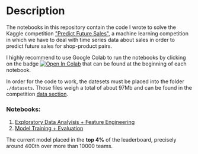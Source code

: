 # Description
The notebooks in this repository contain the code I wrote to solve the Kaggle competition ["Predict Future Sales"](https://www.kaggle.com/c/competitive-data-science-predict-future-sales), a machine learning competition in which we have to deal with time series data about sales in order to predict future sales for shop-product pairs.

I highly recommend to use Google Colab to run the notebooks by clicking on the badge [![Open In Colab](https://colab.research.google.com/assets/colab-badge.svg)]() that can be found at the beginning of each notebook.

In order for the code to work, the datesets must be placed into the folder `./datasets`. Those files weigh a total of about 97Mb and can be found in the competition [data section](https://www.kaggle.com/c/competitive-data-science-predict-future-sales/data).

### Notebooks:
1. [Exploratory Data Analyisis + Feature Engineering](https://colab.research.google.com/drive/1LAlml5mQZEdP0JpQU8AUndb7u-jsi-uB?usp=sharing)
2. [Model Training + Evaluation](https://colab.research.google.com/drive/1sdxvVosUzO6lUGhuoU-T-2W3_HJQ6qcH?usp=sharing)

The current model placed in the **top 4%** of the leaderboard, precisely around 400th over more than 10000 teams.

